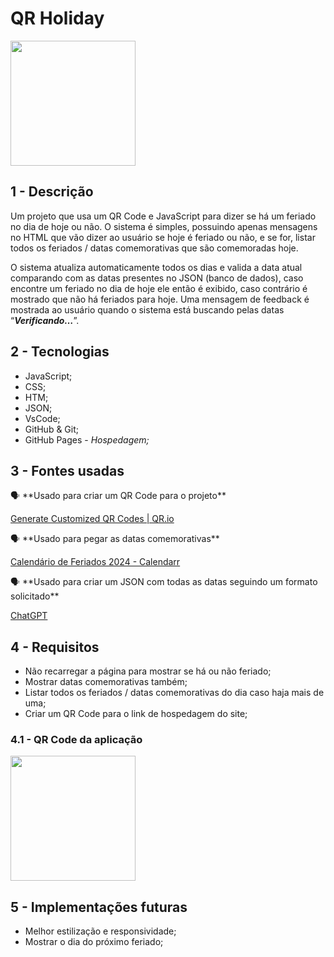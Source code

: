 <div style="align: center;">
  <h1>QR Holiday</h1>
  <img src="./public/img/Logo.png" style="width: 200px;">
</div>

## 1 - Descrição

Um projeto que usa um QR Code e JavaScript para dizer se há um feriado no dia de hoje ou não. O sistema é simples, possuindo apenas mensagens no HTML que vão dizer ao usuário se hoje é feriado ou não, e se for, listar todos os feriados / datas comemorativas que são comemoradas hoje.

O sistema atualiza automaticamente todos os dias e valida a data atual comparando com as datas presentes no JSON (banco de dados), caso encontre um feriado no dia de hoje ele então é exibido, caso contrário é mostrado que não há feriados para hoje. Uma mensagem de feedback é mostrada ao usuário quando o sistema está buscando pelas datas “***Verificando…***”.

## 2 - Tecnologias

- JavaScript;
- CSS;
- HTM;
- JSON;
- VsCode;
- GitHub & Git;
- GitHub Pages - *Hospedagem;*

## 3 - Fontes usadas

<aside>
🗣️ **Usado para criar um QR Code para o projeto**

[Generate Customized QR Codes | QR.io](https://qr.io/)

</aside>

<aside>
🗣️ **Usado para pegar as datas comemorativas**

[Calendário de Feriados 2024 - Calendarr](https://www.calendarr.com/brasil/feriados-2024/)

</aside>

<aside>
🗣️ **Usado para criar um JSON com todas as datas seguindo um formato solicitado**

[ChatGPT](https://chat.openai.com/)

</aside>

## 4 - Requisitos

- Não recarregar a página para mostrar se há ou não feriado;
- Mostrar datas comemorativas também;
- Listar todos os feriados / datas comemorativas do dia caso haja mais de uma;
- Criar um QR Code para o link de hospedagem do site;

### 4.1 - QR Code da aplicação

<img src="./public/img/qrCode.png" style="width: 200px;">

## 5 - Implementações futuras

- Melhor estilização e responsividade;
- Mostrar o dia do próximo feriado;
